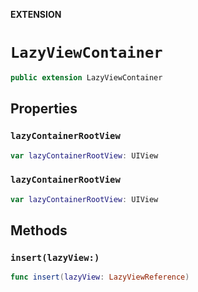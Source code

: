 **EXTENSION**

# `LazyViewContainer`
```swift
public extension LazyViewContainer
```

## Properties
### `lazyContainerRootView`

```swift
var lazyContainerRootView: UIView
```

### `lazyContainerRootView`

```swift
var lazyContainerRootView: UIView
```

## Methods
### `insert(lazyView:)`

```swift
func insert(lazyView: LazyViewReference)
```
